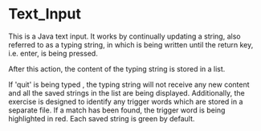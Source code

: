 # Text_Input
This is a Java text input. It works by continually updating a string, also referred to as a typing string, in which is being written until the return key, i.e. enter, is being pressed.

 After this action, the content of the typing string is stored in a list.

 If 'quit' is being typed , the typing string will not receive any new content and all the saved strings in the list are being displayed. Additionally, the exercise is designed to identify any trigger words which are stored in a separate file. If a match has been found, the trigger word is being highlighted in red. Each saved string is green by default.
<!--stackedit_data:
eyJoaXN0b3J5IjpbLTE2OTcyMjE1MzcsMjAwOTk1NTAwNSwxOD
g5MTEyMjg3XX0=
-->